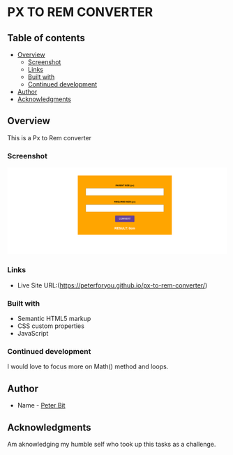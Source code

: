 # PX TO REM CONVERTER

## Table of contents

- [Overview](#overview)
  - [Screenshot](#screenshot)
  - [Links](#links)
  - [Built with](#built-with)
  - [Continued development](#continued-development)
- [Author](#author)
- [Acknowledgments](#acknowledgments)


## Overview
This is a Px to Rem converter

### Screenshot

![](./Annotation%202022-09-29%20120926.png)

### Links

- Live Site URL:(https://peterforyou.github.io/px-to-rem-converter/)

### Built with

- Semantic HTML5 markup
- CSS custom properties
- JavaScript

### Continued development    

I would love to focus more on Math() method and loops.

## Author

- Name - [Peter Bit](https://www.twitter.com/Peterbyte2)

## Acknowledgments

Am aknowledging my humble self who took up this tasks as a challenge.